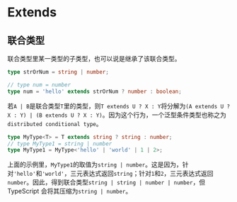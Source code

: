 # Extends

## 联合类型

联合类型里某一类型的子类型，也可以说是继承了该联合类型。

```ts
type strOrNum = string | number;

// type num = number
type num = 'hello' extends strOrNum ? number : boolean;
```

若`A | B`是联合类型`T`里的类型，则`T extends U ? X : Y`将分解为`(A extends U ? X : Y) | (B extends U ? X : Y)`。因为这个行为，一个泛型条件类型也称之为`distributed conditional type`。

```ts
type MyType<T> = T extends string ? string : number;
// type MyType1 = string | number
type MyType1 = MyType<'hello' | 'world' | 1 | 2>;
```

上面的示例里，`MyType1`的取值为`string | number`。这是因为，针对`'hello'`和`'world'`，三元表达式返回`string`；针对`1`和`2`，三元表达式返回`number`。因此，得到联合类型`string | string | number | number`，但 TypeScript 会将其压缩为`string | number`。
